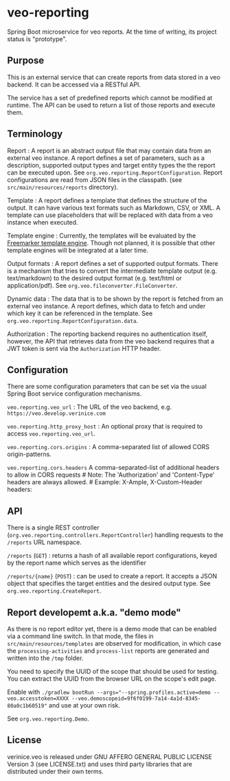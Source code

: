 # veo-reporting

Spring Boot microservice for veo reports. At the time of writing, its project status is "prototype".

## Purpose

This is an external service that can create reports from data stored in a veo backend. It can be accessed via a RESTful API.

The service has a set of predefined reports which cannot be modified at runtime. The API can be used to return a list of those reports and execute them.

## Terminology

Report
: A report is an abstract output file that may contain data from an external veo instance. A report defines a set of parameters, such as a description, supported output types and target entity types the the report can be executed upon. See `org.veo.reporting.ReportConfiguration`. Report configurations are read from JSON files in the classpath. (see `src/main/resources/reports` directory).

Template
: A report defines a template that defines the structure of the output. It can have various text formats such as Markdown, CSV, or XML. A template can use placeholders that will be replaced with data from a veo instance when executed.

Template engine
: Currently, the templates will be evaluated by the [Freemarker template engine](https://freemarker.apache.org/). Though not planned, it is possible that other template engines will be integrated at a later time.

Output formats
: A report defines a set of supported output formats. There is a mechanism that tries to convert the intermediate template output (e.g. text/markdown) to the desired output format (e.g. text/html or application/pdf). See `org.veo.fileconverter.FileConverter`.

Dynamic data
: The data that is to be shown by the report is fetched from an external veo instance. A report defines, which data to fetch and under which key it can be referenced in the template. See `org.veo.reporting.ReportConfiguration.data`.

Authorization
: The reporting backend requires no authentication itself, however, the API that retrieves data from the veo backend requires that a JWT token is sent via the `Authorization` HTTP header.

## Configuration

There are some configuration parameters that can be set via the usual Spring Boot service configuration mechanisms.

`veo.reporting.veo_url`
: The URL of the veo backend, e.g. `https://veo.develop.verinice.com`

`veo.reporting.http_proxy_host`
: An optional proxy that is required to access `veo.reporting.veo_url`.

`veo.reporting.cors.origins`
: A comma-separated list of allowed CORS origin-patterns.

`veo.reporting.cors.headers`
A comma-separated-list of additional headers to allow in CORS requests
    # Note: The 'Authorization' and 'Content-Type' headers are always allowed.
    # Example: X-Ample, X-Custom-Header
    headers:

## API

There is a single REST controller (`org.veo.reporting.controllers.ReportController`) handling requests to the `/reports` URL namespace.

`/reports` (`GET`)
: returns a hash of all available report configurations, keyed by the report name which serves as the identifier

`/reports/{name}` (`POST`)
: can be used to create a report. It accepts a JSON object that specifies the target entities and the desired output type. See `org.veo.reporting.CreateReport`.

## Report developemt a.k.a. "demo mode"

As there is no report editor yet, there is a demo mode that can be enabled via a command line switch. In that mode, the files in `src/main/resources/templates` are observed for modification, in which case the `processing-activities` and `process-list` reports are generated and written into the `/tmp` folder.

You need to specify the UUID of the scope that should be used for testing. You can extract the UUID from the browser URL on the scope's edit page.

Enable with `./gradlew bootRun --args="--spring.profiles.active=demo --veo.accesstoken=XXXX --veo.demoscopeid=9f6f0199-7a14-4a1d-8345-80a0c1b60519"` and use at your own risk.

See `org.veo.reporting.Demo`.

## License

verinice.veo is released under GNU AFFERO GENERAL PUBLIC LICENSE Version 3 (see LICENSE.txt) and uses third party libraries that are distributed under their own terms.
